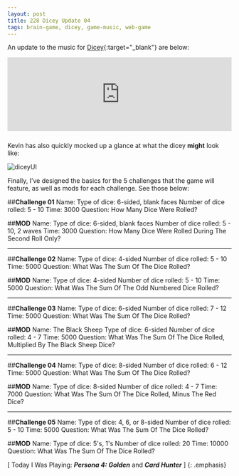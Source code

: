 ```yaml
---
layout: post
title: 228 Dicey Update 04
tags: brain-game, dicey, game-music, web-game
---
```

An update to the music for [Dicey](http://sandcastle.co/dicey){:target="_blank"} are below:

<iframe width="100%" height="166" scrolling="no" frameborder="no" style="margin-bottom:10px;" src="https://w.soundcloud.com/player/?url=https%3A//api.soundcloud.com/tracks/219899133&amp;color=00aabb&amp;auto_play=false&amp;hide_related=false&amp;show_comments=true&amp;show_user=true&amp;show_reposts=false"></iframe>

Kevin has also quickly mocked up a glance at what the dicey **might** look like:

![diceyUI](/img/games/228_Dicey_Update_05.png "Dicey Update 05")

Finally, I’ve designed the basics for the 5 challenges that the game will feature, as well as mods for each challenge.  See those below:

##**Challenge 01**
Name:
Type of dice: 6-sided, blank faces
Number of dice rolled: 5 - 10
Time: 3000
Question: How Many Dice Were Rolled?

##**MOD**
Name:
Type of dice: 6-sided, blank faces
Number of dice rolled: 5 - 10, 2 waves
Time: 3000
Question: How Many Dice Were Rolled During The Second Roll Only?

---

##**Challenge 02**
Name:
Type of dice: 4-sided 
Number of dice rolled: 5 - 10
Time: 5000
Question: What Was The Sum Of The Dice Rolled?

##**MOD**
Name:
Type of dice: 4-sided
Number of dice rolled: 5 - 10
Time: 5000
Question: What Was The Sum Of The Odd Numbered Dice Rolled?

---

##**Challenge 03**
Name:
Type of dice: 6-sided 
Number of dice rolled: 7 - 12
Time: 5000
Question: What Was The Sum Of The Dice Rolled?

##**MOD**
Name: The Black Sheep
Type of dice: 6-sided 
Number of dice rolled: 4 - 7
Time: 5000
Question: What Was The Sum Of The Dice Rolled, Multiplied By The Black Sheep Dice?

---

##**Challenge 04**
Name:
Type of dice: 8-sided 
Number of dice rolled: 6 - 12
Time: 5000
Question: What Was The Sum Of The Dice Rolled?

##**MOD**
Name:
Type of dice: 8-sided 
Number of dice rolled: 4 - 7
Time: 7000
Question: What Was The Sum Of The Dice Rolled, Minus The Red Dice?

---

##**Challenge 05**
Name:
Type of dice: 4, 6, or 8-sided 
Number of dice rolled: 5 - 10
Time: 5000
Question: What Was The Sum Of The Dice Rolled?

##**MOD**
Name:
Type of dice: 5's, 1's
Number of dice rolled: 20
Time: 10000
Question: What Was The Sum Of The Dice Rolled?

[ Today I Was Playing: ***Persona 4: Golden*** and ***Card Hunter*** ]
{: .emphasis}

